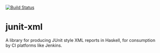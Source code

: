 [![Build Status](https://travis-ci.org/jwoudenberg/junit-xml.svg?branch=trunk)](https://travis-ci.org/jwoudenberg/junit-xml)

# junit-xml

A library for producing JUnit style XML reports in Haskell, for consumption by CI platforms like Jenkins.
